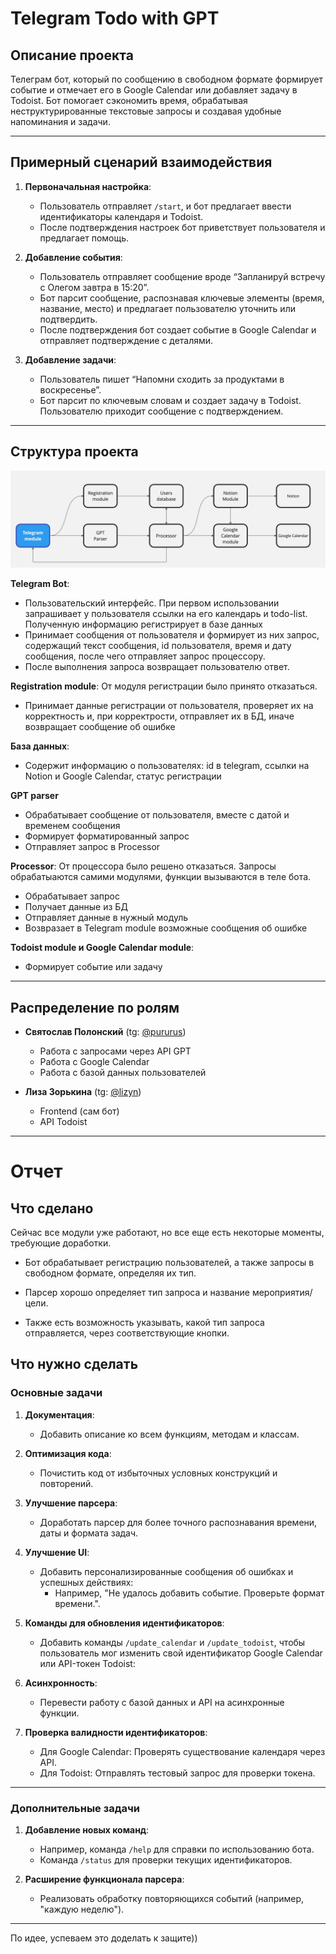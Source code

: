 # Telegram Todo with GPT

## Описание проекта

Телеграм бот, который по сообщению в свободном формате формирует событие и отмечает его в Google Calendar или добавляет задачу в Todoist. Бот помогает сэкономить время, обрабатывая неструктурированные текстовые запросы и создавая удобные напоминания и задачи.

---

## Примерный сценарий взаимодействия

1. **Первоначальная настройка**:
   - Пользователь отправляет `/start`, и бот предлагает ввести идентификаторы календаря и Todoist.
   - После подтверждения настроек бот приветствует пользователя и предлагает помощь.

2. **Добавление события**:
   - Пользователь отправляет сообщение вроде “Запланируй встречу с Олегом завтра в 15:20”.
   - Бот парсит сообщение, распознавая ключевые элементы (время, название, место) и предлагает пользователю уточнить или подтвердить.
   - После подтверждения бот создает событие в Google Calendar и отправляет подтверждение с деталями.

3. **Добавление задачи**:
   - Пользователь пишет “Напомни сходить за продуктами в воскресенье”.
   - Бот парсит по ключевым словам и создает задачу в Todoist. Пользователю приходит сообщение с подтверждением.

---

## Структура проекта

![image](https://github.com/pururus/telegram-todo-with-gpt/blob/main/Todo-with-gpt_structure.jpg)

**Telegram Bot**: 
   - Пользовательский интерфейс. При первом использовании запрашивает у пользователя ссылки на его календарь и todo-list. Полученную информацию регистрирует в базе данных
   - Принимает сообщения от пользователя и формирует из них запрос, содержащий текст сообщения, id пользователя, время и дату сообщения, после чего отправляет запрос процессору.
   - После выполнения запроса возвращает пользователю ответ.

**Registration module**: От модуля регистрации было принято отказаться.
   - Принимает данные регистрации от пользователя, проверяет их на корректность и, при корректрости, отправляет их в БД, иначе возвращает сообщение об ошибке

**База данных**:
   - Содержит информацию о пользователях: id в telegram, ссылки на Notion и Google Calendar, статус регистрации

**GPT parser**
   - Обрабатывает сообщение от пользователя, вместе с датой и временем сообщения
   - Формирует форматированный запрос
   - Отправляет запрос в Processor

**Processor**:
От процессора было решено отказаться. Запросы обрабатыаются самими модулями, функции вызываются в теле бота.
   - Обрабатывает запрос
   - Получает данные из БД
   - Отправляет данные в нужный модуль
   - Возвразает в Telegram module возможные сообщения об ошибке

**Todoist module и Google Calendar module**:
   - Формирует событие или задачу

---

## Распределение по ролям

- **Святослав Полонский** (tg: [@pururus](https://t.me/pururus))
  - Работа с запросами через API GPT
  - Работа с Google Calendar
  - Работа с базой данных пользователей

- **Лиза Зорькина** (tg: [@lizyn](https://t.me/lizyn))
  - Frontend (сам бот)
  - API Todoist

---

# Отчет

## Что сделано

Сейчас все модули уже работают, но все еще есть некоторые моменты, требующие доработки.

- Бот обрабатывает регистрацию пользователей, а также запросы в свободном формате, определяя их тип.

- Парсер хорошо определяет тип запроса и название мероприятия/цели.
 
- Также есть возможность указывать, какой тип запроса отправляется, через соответствующие кнопки.

## Что нужно сделать

### Основные задачи

1. **Документация**:
   - Добавить описание ко всем функциям, методам и классам.

2. **Оптимизация кода**:
   - Почистить код от избыточных условных конструкций и повторений.

3. **Улучшение парсера**:
   - Доработать парсер для более точного распознавания времени, даты и формата задач.

4. **Улучшение UI**:
   - Добавить персонализированные сообщения об ошибках и успешных действиях:
     - Например, "Не удалось добавить событие. Проверьте формат времени.".
  
5. **Команды для обновления идентификаторов**:
   - Добавить команды `/update_calendar` и `/update_todoist`, чтобы пользователь мог изменить свой идентификатор Google Calendar или API-токен Todoist:

6. **Асинхронность**:
   - Перевести работу с базой данных и API на асинхронные функции.

7. **Проверка валидности идентификаторов**:
   - Для Google Calendar: Проверять существование календаря через API.
   - Для Todoist: Отправлять тестовый запрос для проверки токена.

---

### Дополнительные задачи

1. **Добавление новых команд**:
   - Например, команда `/help` для справки по использованию бота.
   - Команда `/status` для проверки текущих идентификаторов.

2. **Расширение функционала парсера**:
   - Реализовать обработку повторяющихся событий (например, "каждую неделю").

---


По идее, успеваем это доделать к защите))


